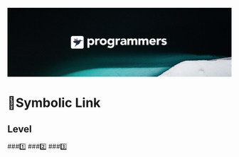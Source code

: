 [![background](./background.png)](https://programmers.co.kr/)
# :dart:Symbolic Link

## Level
###[1️⃣](./)
###[2️⃣](./)
###[3️⃣](./)
